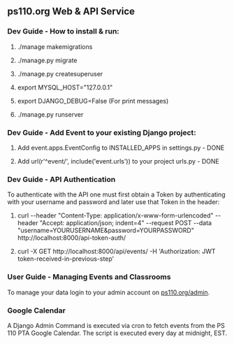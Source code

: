 
<h2> ps110.org Web & API Service </h2>

<h3> Dev Guide - How to install & run:</h3>

1. ./manage makemigrations

2. ./manage.py migrate

3. ./manage.py createsuperuser

3. export MYSQL_HOST="127.0.0.1"

5. export DJANGO_DEBUG=False (For print messages)

4. ./manage.py runserver

<h3> Dev Guide - Add Event to your existing Django project: </h3>

1. Add event.apps.EventConfig to INSTALLED_APPS in settings.py - DONE

2. Add url(r'^event/', include('event.urls')) to your project urls.py - DONE

<h3> Dev Guide - API Authentication</h3>

To authenticate with the API one must first obtain a Token by authenticating with your username and password and later use that Token in the header:

1. curl --header "Content-Type: application/x-www-form-urlencoded" --header "Accept: application/json; indent=4" --request POST --data "username=YOURUSERNAME&password=YOURPASSWORD" http://localhost:8000/api-token-auth/

2. curl -X GET http://localhost:8000/api/events/ -H 'Authorization: JWT token-received-in-previous-step'

<h3> User Guide - Managing Events and Classrooms </h3>

To manage your data login to your admin account on <a href="http://ps110.org/admin">ps110.org/admin</a>.

<h3> Google Calendar </h3>

A Django Admin Command is executed via cron to fetch events from the PS 110 PTA Google Calendar. The script is executed every day at midnight, EST.
